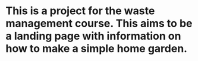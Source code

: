 # This is a project for the waste management course. This aims to be a landing page with information on how to make a simple home garden.